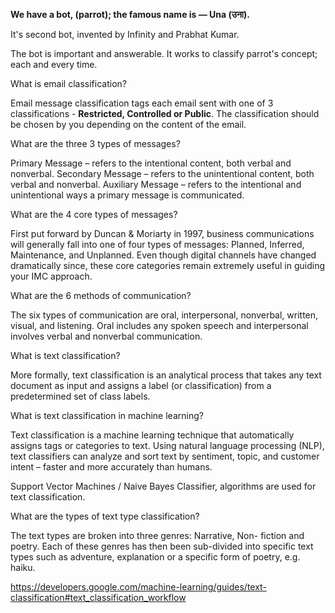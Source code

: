 **We have a bot, (parrot); the famous name is — Una (उना).**

It's second bot, invented by Infinity and Prabhat Kumar.

The bot is important and answerable. It works to classify parrot's concept; each and every time. 

What is email classification?

Email message classification tags each email sent with one of 3 classifications - **Restricted, Controlled or Public**. The classification should be chosen by you depending on the content of the email.

What are the three 3 types of messages?

Primary Message – refers to the intentional content, both verbal and nonverbal. Secondary Message – refers to the unintentional content, both verbal and nonverbal. Auxiliary Message – refers to the intentional and unintentional ways a primary message is communicated.

What are the 4 core types of messages?

First put forward by Duncan & Moriarty in 1997, business communications will generally fall into one of four types of messages: Planned, Inferred, Maintenance, and Unplanned. Even though digital channels have changed dramatically since, these core categories remain extremely useful in guiding your IMC approach.

What are the 6 methods of communication?

The six types of communication are oral, interpersonal, nonverbal, written, visual, and listening. Oral includes any spoken speech and interpersonal involves verbal and nonverbal communication.

What is text classification?

More formally, text classification is an analytical process that takes any text document as input and assigns a label (or classification) from a predetermined set of class labels.

What is text classification in machine learning?

Text classification is a machine learning technique that automatically assigns tags or categories to text. Using natural language processing (NLP), text classifiers can analyze and sort text by sentiment, topic, and customer intent – faster and more accurately than humans.

Support Vector Machines / Naive Bayes Classifier, algorithms are used for text classification. 

What are the types of text type classification?

The text types are broken into three genres: Narrative, Non- fiction and poetry. Each of these genres has then been sub-divided into specific text types such as adventure, explanation or a specific form of poetry, e.g. haiku.

https://developers.google.com/machine-learning/guides/text-classification#text_classification_workflow
